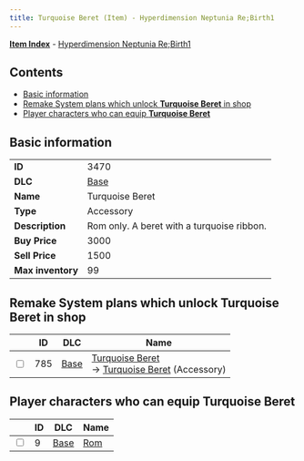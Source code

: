 ```yaml
---
title: Turquoise Beret (Item) - Hyperdimension Neptunia Re;Birth1
---
```


[**Item Index**](/neptunia/rb1/item/index.html) - [Hyperdimension Neptunia Re;Birth1](/neptunia/rb1)

## Contents

- [Basic information](#basic-information)
- [Remake System plans which unlock **Turquoise Beret** in shop](#remake-system-plans-which-unlock-turquoise-beret-in-shop)
- [Player characters who can equip **Turquoise Beret**](#player-characters-who-can-equip-turquoise-beret)

## Basic information

|   |   |
| -- | -- |
| **ID** | 3470 |
| **DLC** | [Base](/neptunia/rb1/dlc/1-base.html) |
| **Name** | Turquoise Beret |
| **Type** | Accessory |
| **Description** | Rom only. A beret with a turquoise ribbon. |
| **Buy Price** | 3000 |
| **Sell Price** | 1500 |
| **Max inventory** | 99 |


## Remake System plans which unlock **Turquoise Beret** in shop

|    | ID | DLC | Name |
| -- | -- | --- | ---- |
| <input type="checkbox" id="rb1-remake-1-785" class="trackbox" /> | 785 | [Base](/neptunia/rb1/dlc/1-base.html) | [Turquoise Beret](/neptunia/rb1/remake/1-785-turquoise-beret.html)<br /> → [Turquoise Beret](/neptunia/rb1/item/1-3470-turquoise-beret.html) (Accessory) |


## Player characters who can equip **Turquoise Beret**

|    | ID | DLC | Name |
| -- | -- | --- | ---- |
| <input type="checkbox" id="rb1-player-1-9" class="trackbox" /> | 9 | [Base](/neptunia/rb1/dlc/1-base.html) | [Rom](/neptunia/rb1/player/1-9-rom.html) |
